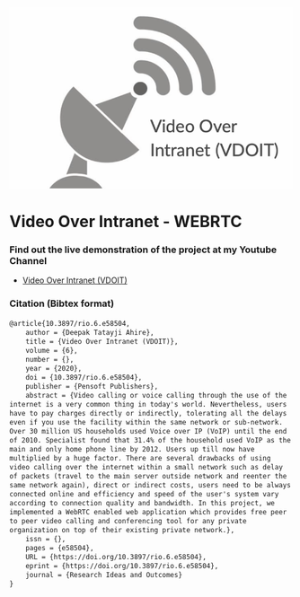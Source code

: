 <p align="center">
  <img src="https://github.com/adeepak7/Video-Over-Intranet/blob/master/icons/vdoit%20logo.png">
</p>

# Video Over Intranet - WEBRTC

### Find out the live demonstration of the project at my Youtube Channel 
  - [Video Over Intranet (VDOIT)](https://youtu.be/nAwfaoq15N8)

### Citation (Bibtex format)

```
@article{10.3897/rio.6.e58504,
	author = {Deepak Tatayji Ahire},
	title = {Video Over Intranet (VDOIT)},
	volume = {6},
	number = {},
	year = {2020},
	doi = {10.3897/rio.6.e58504},
	publisher = {Pensoft Publishers},
	abstract = {Video calling or voice calling through the use of the internet is a very common thing in today's world. Nevertheless, users have to pay charges directly or indirectly, tolerating all the delays even if you use the facility within the same network or sub-network. Over 30 million US households used Voice over IP (VoIP) until the end of 2010. Specialist found that 31.4% of the household used VoIP as the main and only home phone line by 2012. Users up till now have multiplied by a huge factor. There are several drawbacks of using video calling over the internet within a small network such as delay of packets (travel to the main server outside network and reenter the same network again), direct or indirect costs, users need to be always connected online and efficiency and speed of the user's system vary according to connection quality and bandwidth. In this project, we implemented a WebRTC enabled web application which provides free peer to peer video calling and conferencing tool for any private organization on top of their existing private network.},
	issn = {},
	pages = {e58504},
	URL = {https://doi.org/10.3897/rio.6.e58504},
	eprint = {https://doi.org/10.3897/rio.6.e58504},
	journal = {Research Ideas and Outcomes}
}

```

